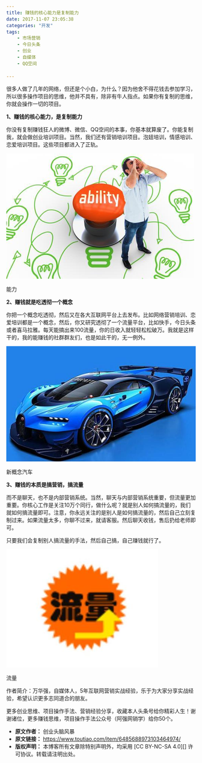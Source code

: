 ```yaml
---
title: 赚钱的核心能力是复制能力
date: 2017-11-07 23:05:38
categories: "开发"
tags:
	- 市场营销
	- 今日头条
	- 创业
	- 自媒体
	- QQ空间 

---
```


很多人做了几年的网络，但还是个小白，为什么？因为他舍不得花钱去参加学习，所以很多操作项目的思维，他并不具有，除非有牛人指点。如果你有复制的思维，你就会操作一切的项目。

 **1、赚钱的核心能力，是复制能力**

你没有复制赚钱狂人的微博、微信、QQ空间的本事，你基本就算废了。你能复制我，就会做创业培训项目。当然，我们还有营销培训项目。泡妞培训，情感培训、恋爱培训项目。这些项目都进入了正轨。

![赚钱的核心能力是复制能力][QFJV-QZVI-VVFR.jpg]

能力

**2、赚钱就是吃透彻一个概念**

你把一个概念吃透彻，然后又在各大互联网平台上去发布。比如网络营销培训、恋爱培训都是一个概念，然后，你又研究透彻了一个流量平台，比如快手，今日头条或者喜马拉雅。每天能搞出来100流量，你的日收入就轻轻松松破万。我就是这样干的，我的能赚钱的社群群友们，也是如此干的，无一例外。

![赚钱的核心能力是复制能力][Q2IY-FUMI-NFIB.jpg]

新概念汽车

**3、赚钱的本质是搞营销，搞流量**

而不是聊天，也不是内部营销系统。当然，聊天与内部营销系统重要，但流量更加重要。你核心工作是关注10万个同行，做什么呢？就是别人如何搞流量的，我们就如何搞流量即可。注意，你永远关注的是别人是如何搞流量的，然后自己立刻复制过来。如果流量太多，你聊不过来，就请客服。然后聊天收钱，售后扔给老师即可。

只要我们会复制别人搞流量的手法，然后自己搞，自己赚钱就行了。

![赚钱的核心能力是复制能力][2AQY-Q2AV-ZJB3.jpg]

流量

作者简介：万华强，自媒体人，5年互联网营销实战经验，乐于为大家分享实战经验，希望认识更多志同道合的朋友。

更多创业思维、项目操作手法、营销经验分享，收藏本人头条号给你精彩人生！谢谢诸位，更多赚钱思维，项目操作手法公众号（阿强网销学）给你50个。


[QFJV-QZVI-VVFR.jpg]: static/resources/crawler/QFJV-QZVI-VVFR.jpg
[Q2IY-FUMI-NFIB.jpg]: static/resources/crawler/Q2IY-FUMI-NFIB.jpg
[2AQY-Q2AV-ZJB3.jpg]: static/resources/crawler/2AQY-Q2AV-ZJB3.jpg
 *  **原文作者：** 创业头脑风暴
 *  **原文链接：** https://www.toutiao.com/item/6485688973103464974/
 *  **版权声明：** 本博客所有文章除特别声明外，均采用 [CC BY-NC-SA 4.0][] 许可协议。转载请注明出处。
